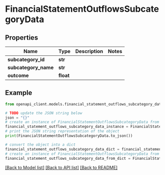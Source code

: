 # FinancialStatementOutflowsSubcategoryData


## Properties

Name | Type | Description | Notes
------------ | ------------- | ------------- | -------------
**subcategory_id** | **str** |  | 
**subcategory_name** | **str** |  | 
**outcome** | **float** |  | 

## Example

```python
from openapi_client.models.financial_statement_outflows_subcategory_data import FinancialStatementOutflowsSubcategoryData

# TODO update the JSON string below
json = "{}"
# create an instance of FinancialStatementOutflowsSubcategoryData from a JSON string
financial_statement_outflows_subcategory_data_instance = FinancialStatementOutflowsSubcategoryData.from_json(json)
# print the JSON string representation of the object
print(FinancialStatementOutflowsSubcategoryData.to_json())

# convert the object into a dict
financial_statement_outflows_subcategory_data_dict = financial_statement_outflows_subcategory_data_instance.to_dict()
# create an instance of FinancialStatementOutflowsSubcategoryData from a dict
financial_statement_outflows_subcategory_data_from_dict = FinancialStatementOutflowsSubcategoryData.from_dict(financial_statement_outflows_subcategory_data_dict)
```
[[Back to Model list]](../README.md#documentation-for-models) [[Back to API list]](../README.md#documentation-for-api-endpoints) [[Back to README]](../README.md)


